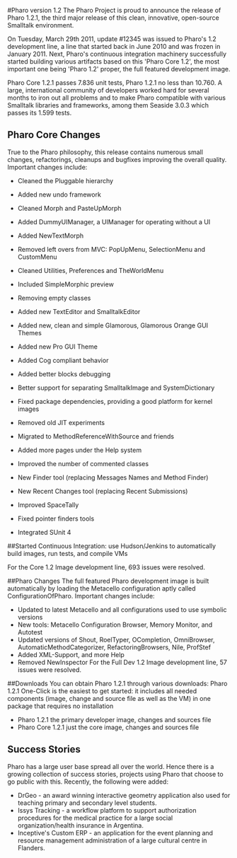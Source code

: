 #Pharo version 1.2
The Pharo Project is proud to announce the release of Pharo 1.2.1, the third major release of this clean, innovative, open-source Smalltalk environment.
 

On Tuesday, March 29th 2011, update #12345 was issued to Pharo's 1.2 development line, a line that started back in June 2010 and was frozen in January 2011. Next, Pharo's continuous integration machinery successfully started building various artifacts based on this 'Pharo Core 1.2', the most important one being 'Pharo 1.2' proper, the full featured development image.

Pharo Core 1.2.1 passes 7.836 unit tests, Pharo 1.2.1 no less than 10.760. A large, international community of developers worked hard for several months to iron out all problems and to make Pharo compatible with various Smalltalk libraries and frameworks, among them Seaside 3.0.3 which passes its 1.599 tests.

## Pharo Core Changes
True to the Pharo philosophy, this release contains numerous small changes, refactorings, cleanups and bugfixes improving the overall quality. Important changes include:
* Cleaned the Pluggable hierarchy
* Added new undo framework
* Cleaned Morph and PasteUpMorph
* Added DummyUIManager, a UIManager for operating without a UI
* Added NewTextMorph
* Removed left overs from MVC: PopUpMenu, SelectionMenu and CustomMenu
* Cleaned Utilities, Preferences and TheWorldMenu
* Included SimpleMorphic preview
* Removing empty classes
* Added new TextEditor and SmalltalkEditor
* Added new, clean and simple Glamorous, Glamorous Orange GUI Themes

* Added new Pro GUI Theme
* Added Cog compliant behavior
* Added better blocks debugging
* Better support for separating SmalltalkImage and SystemDictionary
* Fixed package dependencies, providing a good platform for kernel images
* Removed old JIT experiments
* Migrated to MethodReferenceWithSource and friends

* Added more pages under the Help system
* Improved the number of commented classes

* New Finder tool (replacing Messages Names and Method Finder)
* New Recent Changes tool (replacing Recent Submissions)
* Improved SpaceTally
* Fixed pointer finders tools
* Integrated SUnit 4

##Started Continuous Integration: 
use Hudson/Jenkins to automatically build images, run tests, and compile VMs

For the Core 1.2 Image development line, 693 issues were resolved.

##Pharo Changes
The full featured Pharo development image is built automatically by loading the Metacello configuration aptly called ConfigurationOfPharo. Important changes include:
* Updated to latest Metacello and all configurations used to use symbolic versions
* New tools: Metacello Configuration Browser, Memory Monitor, and Autotest
* Updated versions of Shout, RoelTyper, OCompletion, OmniBrowser, AutomaticMethodCategorizer, RefactoringBrowsers, Nile, ProfStef
* Added XML-Support, and more Help
* Removed NewInspector
For the Full Dev 1.2 Image development line, 57 issues were resolved.


##Downloads
You can obtain Pharo 1.2.1 through various downloads:
Pharo 1.2.1 One-Click is the easiest to get started: it includes all needed components (image, change and source file as well as the VM) in one package that requires no installation

* Pharo 1.2.1 the primary developer image, changes and sources file
* Pharo Core 1.2.1 just the core image, changes and sources file

## Success Stories

Pharo has a large user base spread all over the world. Hence there is a growing collection of success stories, projects using Pharo that choose to go public with this. Recently, the following were added:
* DrGeo - an award winning interactive geometry application also used for teaching primary and secondary level students.
* Issys Tracking - a workflow platform to support authorization procedures for the medical practice for a large social organization/health insurance in Argentina.
* Inceptive's Custom ERP - an application for the event planning and resource management administration of a large cultural centre in Flanders.